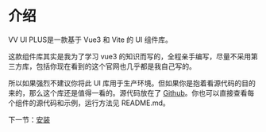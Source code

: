 # 介绍

VV UI PLUS是一款基于 Vue3 和 Vite 的 UI 组件库。

这款组件库其实是我为了学习 vue3 的知识而写的，全程亲手编写，尽量不采用第三方库，包括你现在看到的这个官网也几乎都是我自己写的。

所以如果强烈不建议你将此 UI 库用于生产环境。但如果你是抱着看源代码的目的来的，那么这个库还是值得一看的。源代码放在了 [Github](https://github.com/coderben2017/vv-ui-plus)。你也可以直接查看每个组件的源代码和示例，运行方法见 README.md。

下一节：[安装](#/doc/install)
